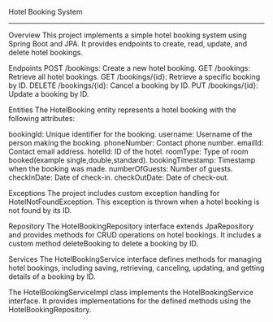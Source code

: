 Hotel Booking System
**********************

Overview
This project implements a simple hotel booking system using Spring Boot and JPA. It provides endpoints to create, read, update, and delete hotel bookings.

Endpoints
POST /bookings: Create a new hotel booking.
GET /bookings: Retrieve all hotel bookings.
GET /bookings/{id}: Retrieve a specific booking by ID.
DELETE /bookings/{id}: Cancel a booking by ID.
PUT /bookings/{id}: Update a booking by ID.

Entities
The HotelBooking entity represents a hotel booking with the following attributes:

bookingId: Unique identifier for the booking.
username: Username of the person making the booking.
phoneNumber: Contact phone number.
emailId: Contact email address.
hotelId: ID of the hotel.
roomType: Type of room booked(example single,double,standard).
bookingTimestamp: Timestamp when the booking was made.
numberOfGuests: Number of guests.
checkInDate: Date of check-in.
checkOutDate: Date of check-out.

Exceptions
The project includes custom exception handling for HotelNotFoundException. This exception is thrown when a hotel booking is not found by its ID.

Repository
The HotelBookingRepository interface extends JpaRepository and provides methods for CRUD operations on hotel bookings. It includes a custom method deleteBooking to delete a booking by ID.

Services
The HotelBookingService interface defines methods for managing hotel bookings, including saving, retrieving, canceling, updating, and getting details of a booking by ID.

The HotelBookingServiceImpl class implements the HotelBookingService interface. It provides implementations for the defined methods using the HotelBookingRepository. 

